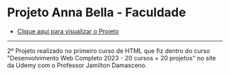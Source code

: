 # Projeto Anna Bella - Faculdade
* [Clique aqui para visualizar o Projeto](https://gustavocarmomendes.github.io/Projetos-De-Cursos/Projeto%20Anna%20Bella%20-%20Udemy/)
***
2º Projeto realizado no primeiro curso de HTML que fiz dentro do curso "Desenvolvimento Web Completo 2023 - 20 cursos + 20 projetos" no site da Udemy com o Professor Jamilton Damasceno.
